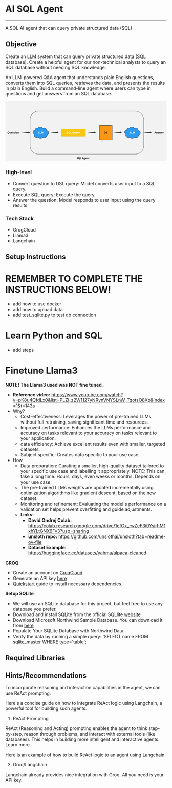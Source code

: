# AI SQL Agent
---
A SQL AI agent that can query private structured data (SQL)

## Objective
Create an LLM system that can query private structured data (SQL database). Create a helpful agent for our non-technical analysts to query an SQL database without needing SQL knowledge.

An LLM-powered Q&A agent that understands plain English questions, converts them into SQL queries, retrieves the data, and presents the results in plain English. Build a command-line agent where users can type in questions and get answers from an SQL database.

![alt text](image.png)

### High-level
- Convert question to DSL query: Model converts user input to a SQL query.
- Execute SQL query: Execute the query.
- Answer the question: Model responds to user input using the query results.

### Tech Stack
- GrogCloud
- Llama3
- Langchain

## Setup Instructions

# REMEMBER TO COMPLETE THE INSTRUCTIONS BELOW!
- add how to use docker
- add how to upload data
- add test_sqlite.py to test db connection

# Learn Python and SQL
- add steps

# Finetune Llama3
__NOTE! The Llama3 used was NOT fine tuned___
- __Reference video:__ https://www.youtube.com/watch?v=pK8u4QfdLx0&list=PLZi_z2W1127yNRvnVNYSLnW_TqotsO8Xp&index=1&t=143s
- Why?
  - Cost-effectiveness: Leverages the power of pre-trained LLMs without full retraining, saving significant time and resources.
  - Improved performance: Enhances the LLMs performance and accuracy on tasks relevant to your accuracy on tasks relevant to your application.
  - data efficiency: Achieve excellent results even with smaller, targeted datasets.
  - Subject specific: Creates data specific to your use case.
- How
  - Data preparation: Curating a smaller, high-quality dataset tailored to your specific use case and labelling it appropriately. NOTE: This can take a long time. Hours, days, even weeks or months. Depends on your use case.
  - The pre-trained LLMs weights are updated incrementally using optimization algorithms like gradient descent, based on the new dataset.
  - Monitoring and refinement: Evaluating the model's performance on a validation set helps prevent overfitting and guide adjustments. 
  - __Links:__
    - __David Ondrej Colab:__ https://colab.research.google.com/drive/1efOx_rwZeF3i0YsirhM1xhYLtGNX6Fv3?usp=sharing
    - __unsloth repo:__ https://github.com/unslothai/unsloth?tab=readme-ov-file
    - __Dataset Example:__ https://huggingface.co/datasets/yahma/alpaca-cleaned


__GROQ__
- Create an account on [GroqCloud](https://console.groq.com/login)
- Generate an API key [here](https://console.groq.com/keys)
- [Quickstart](https://console.groq.com/docs/quickstart) guide to install necessary dependencies.

__Setup SQLite__
- We will use an SQLite database for this project, but feel free to use any database you prefer.
- Download and install SQLite from the official SQLlite [website](https://sqlite.org/download.html)
- Download Microsoft Northwind Sample Database. You can download it from [here](https://github.com/jpwhite3/northwind-SQLite3)
- Populate Your SQLite Database with Northwind Data.
- Verify the data by running a simple query: 'SELECT name FROM sqlite_master WHERE type='table';

__Required Libraries__
 - 

## Hints/Recommendations

To incorporate reasoning and interaction capabilities in the agent, we can use ReAct prompting. 

Here's a concise guide on how to integrate ReAct logic using Langchain, a powerful tool for building such agents.

1. ReAct Prompting

ReAct (Reasoning and Acting) prompting enables the agent to think step-by-step, reason through problems, and interact with external tools (like databases). This helps in building more intelligent and interactive agents. Learn more

Here is an example of how to build ReAct logic to an agent using [Langchain](https://python.langchain.com/v0.1/docs/modules/agents/agent_types/react/).

2. Groq/Langchain

Langchain already provides nice integration with Groq. All you need is your API key.